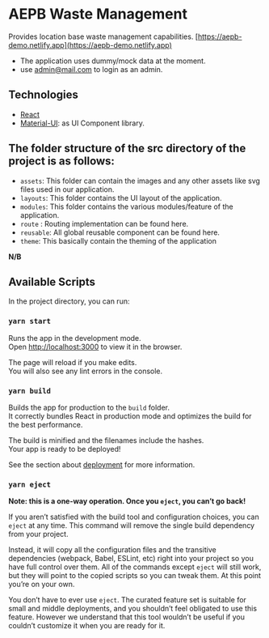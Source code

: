 # AEPB Waste Management
Provides location base waste management capabilities.
[https://aepb-demo.netlify.app](https://aepb-demo.netlify.app)

- The application uses dummy/mock data at the moment.
- use admin@mail.com to login as an admin.

## Technologies
- [React](https://reactjs.org)
- [Material-UI](https://mui.com): as UI Component library.

## The folder structure of the src directory of the project is as follows:<br/>

- `assets`: This folder can contain the images and any other assets like svg files used in our application.
- `layouts`: This folder contains the UI layout of the application.
- `modules`: This folder contains the various modules/feature of the application.
- `route` : Routing implementation can be found here.
- `reusable`: All global reusable component can be found here.
- `theme`: This basically contain the theming of the application 


**N/B**
## Available Scripts

In the project directory, you can run:

### `yarn start`

Runs the app in the development mode.\
Open [http://localhost:3000](http://localhost:3000) to view it in the browser.

The page will reload if you make edits.\
You will also see any lint errors in the console.

### `yarn build`

Builds the app for production to the `build` folder.\
It correctly bundles React in production mode and optimizes the build for the best performance.

The build is minified and the filenames include the hashes.\
Your app is ready to be deployed!

See the section about [deployment](https://facebook.github.io/create-react-app/docs/deployment) for more information.

### `yarn eject`

**Note: this is a one-way operation. Once you `eject`, you can’t go back!**

If you aren’t satisfied with the build tool and configuration choices, you can `eject` at any time. This command will remove the single build dependency from your project.

Instead, it will copy all the configuration files and the transitive dependencies (webpack, Babel, ESLint, etc) right into your project so you have full control over them. All of the commands except `eject` will still work, but they will point to the copied scripts so you can tweak them. At this point you’re on your own.

You don’t have to ever use `eject`. The curated feature set is suitable for small and middle deployments, and you shouldn’t feel obligated to use this feature. However we understand that this tool wouldn’t be useful if you couldn’t customize it when you are ready for it.


